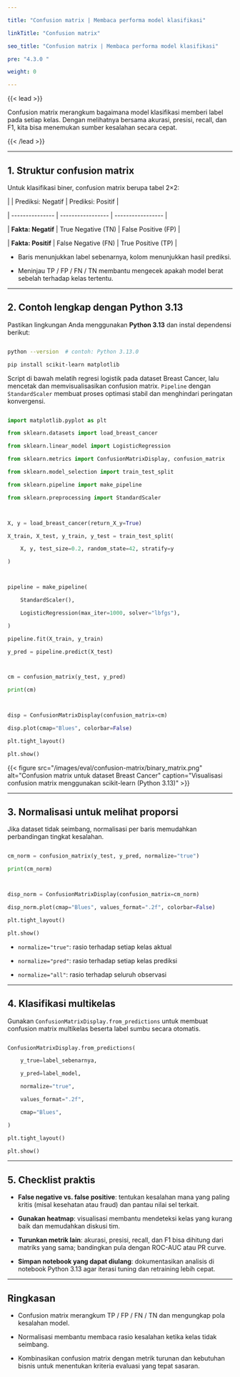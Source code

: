 ```yaml
---

title: "Confusion matrix | Membaca performa model klasifikasi"

linkTitle: "Confusion matrix"

seo_title: "Confusion matrix | Membaca performa model klasifikasi"

pre: "4.3.0 "

weight: 0

---
```




{{< lead >}}

Confusion matrix merangkum bagaimana model klasifikasi memberi label pada setiap kelas. Dengan melihatnya bersama akurasi, presisi, recall, dan F1, kita bisa menemukan sumber kesalahan secara cepat.

{{< /lead >}}



---



## 1. Struktur confusion matrix



Untuk klasifikasi biner, confusion matrix berupa tabel 2×2:



|                 | Prediksi: Negatif | Prediksi: Positif |

| --------------- | ----------------- | ----------------- |

| **Fakta: Negatif** | True Negative (TN)   | False Positive (FP)  |

| **Fakta: Positif** | False Negative (FN)  | True Positive (TP)   |



- Baris menunjukkan label sebenarnya, kolom menunjukkan hasil prediksi.

- Meninjau TP / FP / FN / TN membantu mengecek apakah model berat sebelah terhadap kelas tertentu.



---



## 2. Contoh lengkap dengan Python 3.13



Pastikan lingkungan Anda menggunakan **Python 3.13** dan instal dependensi berikut:



```bash

python --version  # contoh: Python 3.13.0

pip install scikit-learn matplotlib

```



Script di bawah melatih regresi logistik pada dataset Breast Cancer, lalu mencetak dan memvisualisasikan confusion matrix. `Pipeline` dengan `StandardScaler` membuat proses optimasi stabil dan menghindari peringatan konvergensi.



```python

import matplotlib.pyplot as plt

from sklearn.datasets import load_breast_cancer

from sklearn.linear_model import LogisticRegression

from sklearn.metrics import ConfusionMatrixDisplay, confusion_matrix

from sklearn.model_selection import train_test_split

from sklearn.pipeline import make_pipeline

from sklearn.preprocessing import StandardScaler



X, y = load_breast_cancer(return_X_y=True)

X_train, X_test, y_train, y_test = train_test_split(

    X, y, test_size=0.2, random_state=42, stratify=y

)



pipeline = make_pipeline(

    StandardScaler(),

    LogisticRegression(max_iter=1000, solver="lbfgs"),

)

pipeline.fit(X_train, y_train)

y_pred = pipeline.predict(X_test)



cm = confusion_matrix(y_test, y_pred)

print(cm)



disp = ConfusionMatrixDisplay(confusion_matrix=cm)

disp.plot(cmap="Blues", colorbar=False)

plt.tight_layout()

plt.show()

```



{{< figure src="/images/eval/confusion-matrix/binary_matrix.png" alt="Confusion matrix untuk dataset Breast Cancer" caption="Visualisasi confusion matrix menggunakan scikit-learn (Python 3.13)" >}}



---



## 3. Normalisasi untuk melihat proporsi



Jika dataset tidak seimbang, normalisasi per baris memudahkan perbandingan tingkat kesalahan.



```python

cm_norm = confusion_matrix(y_test, y_pred, normalize="true")

print(cm_norm)



disp_norm = ConfusionMatrixDisplay(confusion_matrix=cm_norm)

disp_norm.plot(cmap="Blues", values_format=".2f", colorbar=False)

plt.tight_layout()

plt.show()

```



- `normalize="true"`: rasio terhadap setiap kelas aktual  

- `normalize="pred"`: rasio terhadap setiap kelas prediksi  

- `normalize="all"`: rasio terhadap seluruh observasi  



---



## 4. Klasifikasi multikelas



Gunakan `ConfusionMatrixDisplay.from_predictions` untuk membuat confusion matrix multikelas beserta label sumbu secara otomatis.



```python

ConfusionMatrixDisplay.from_predictions(

    y_true=label_sebenarnya,

    y_pred=label_model,

    normalize="true",

    values_format=".2f",

    cmap="Blues",

)

plt.tight_layout()

plt.show()

```



---



## 5. Checklist praktis



- **False negative vs. false positive**: tentukan kesalahan mana yang paling kritis (misal kesehatan atau fraud) dan pantau nilai sel terkait.

- **Gunakan heatmap**: visualisasi membantu mendeteksi kelas yang kurang baik dan memudahkan diskusi tim.

- **Turunkan metrik lain**: akurasi, presisi, recall, dan F1 bisa dihitung dari matriks yang sama; bandingkan pula dengan ROC-AUC atau PR curve.

- **Simpan notebook yang dapat diulang**: dokumentasikan analisis di notebook Python 3.13 agar iterasi tuning dan retraining lebih cepat.



---



## Ringkasan



- Confusion matrix merangkum TP / FP / FN / TN dan mengungkap pola kesalahan model.

- Normalisasi membantu membaca rasio kesalahan ketika kelas tidak seimbang.

- Kombinasikan confusion matrix dengan metrik turunan dan kebutuhan bisnis untuk menentukan kriteria evaluasi yang tepat sasaran.

